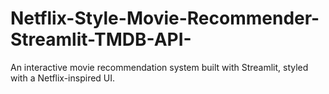 # Netflix-Style-Movie-Recommender-Streamlit-TMDB-API-
An interactive movie recommendation system built with Streamlit, styled with a Netflix-inspired UI.
